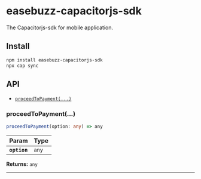 # easebuzz-capacitorjs-sdk

The Capacitorjs-sdk for mobile application.

## Install

```bash
npm install easebuzz-capacitorjs-sdk
npx cap sync
```

## API

<docgen-index>

* [`proceedToPayment(...)`](#proceedtopayment)

</docgen-index>

<docgen-api>
<!--Update the source file JSDoc comments and rerun docgen to update the docs below-->

### proceedToPayment(...)

```typescript
proceedToPayment(option: any) => any
```

| Param        | Type             |
| ------------ | ---------------- |
| **`option`** | <code>any</code> |

**Returns:** <code>any</code>

--------------------

</docgen-api>
